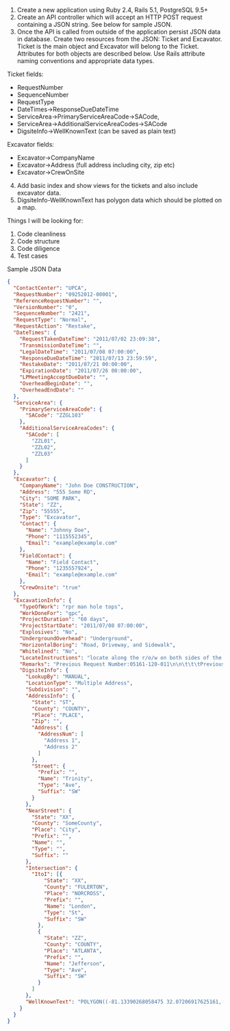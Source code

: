 1) Create a new application using Ruby 2.4, Rails 5.1, PostgreSQL 9.5+
2) Create an API controller which will accept an HTTP POST request containing a JSON string. See below for sample JSON.
3) Once the API is called from outside of the application persist JSON data in database. Create two resources from the JSON: Ticket and Excavator. Ticket is the main object and Excavator will belong to the Ticket. Attributes for both objects are described below. Use Rails attribute naming conventions and appropriate data types.
  
  Ticket fields:
  - RequestNumber
  - SequenceNumber
  - RequestType
  - DateTimes->ResponseDueDateTime
  - ServiceArea->PrimaryServiceAreaCode->SACode, 
  - ServiceArea->AdditionalServiceAreaCodes->SACode
  - DigsiteInfo->WellKnownText (can be saved as plain text)  
  
  Excavator fields:
  - Excavator->CompanyName
  - Excavator->Address (full address including city, zip etc)
  - Excavator->CrewOnSite
4) Add basic index and show views for the tickets and also include excavator data.
5) DigsiteInfo-WellKnownText has polygon data which should be plotted on a map.

Things I will be looking for:
1) Code cleanliness
2) Code structure
3) Code diligence
4) Test cases

Sample JSON Data
```json
{
  "ContactCenter": "UPCA",
  "RequestNumber": "09252012-00001",
  "ReferenceRequestNumber": "",
  "VersionNumber": "0",
  "SequenceNumber": "2421",
  "RequestType": "Normal",
  "RequestAction": "Restake",
  "DateTimes": {
    "RequestTakenDateTime": "2011/07/02 23:09:38",
    "TransmissionDateTime": "",
    "LegalDateTime": "2011/07/08 07:00:00",
    "ResponseDueDateTime": "2011/07/13 23:59:59",
    "RestakeDate": "2011/07/21 00:00:00",
    "ExpirationDate": "2011/07/26 00:00:00",
    "LPMeetingAcceptDueDate": "",
    "OverheadBeginDate": "",
    "OverheadEndDate": ""
  },
  "ServiceArea": {
    "PrimaryServiceAreaCode": {
      "SACode": "ZZGL103"
    },
    "AdditionalServiceAreaCodes": {
      "SACode": [
        "ZZL01",
        "ZZL02",
        "ZZL03"
      ]
    }
  },
  "Excavator": {
    "CompanyName": "John Doe CONSTRUCTION",
    "Address": "555 Some RD",
    "City": "SOME PARK",
    "State": "ZZ",
    "Zip": "55555",
    "Type": "Excavator",
    "Contact": {
      "Name": "Johnny Doe",
      "Phone": "1115552345",
      "Email": "example@example.com"
    },
    "FieldContact": {
      "Name": "Field Contact",
      "Phone": "1235557924",
      "Email": "example@example.com"
    },
    "CrewOnsite": "true"
  },
  "ExcavationInfo": {
    "TypeOfWork": "rpr man hole tops",
    "WorkDoneFor": "gpc",
    "ProjectDuration": "60 days",
    "ProjectStartDate": "2011/07/08 07:00:00",
    "Explosives": "No",
    "UndergroundOverhead": "Underground",
    "HorizontalBoring": "Road, Driveway, and Sidewalk",
    "Whitelined": "No",
    "LocateInstructions": "locate along the r/o/w on both sides of the rd - including the rd itself - from inter to inter ",
    "Remarks": "Previous Request Number:05161-120-011\n\n\t\t\tPrevious Request Number:06044-254-020\n\n\t\t\tPrevious Request Number:06171-300-030",
    "DigsiteInfo": {
      "LookupBy": "MANUAL",
      "LocationType": "Multiple Address",
      "Subdivision": "",
      "AddressInfo": {
        "State": "ST",
        "County": "COUNTY",
        "Place": "PLACE",
        "Zip": "",
        "Address": {
          "AddressNum": [
            "Address 1",
            "Address 2"
          ]
        },
        "Street": {
          "Prefix": "",
          "Name": "Trinity",
          "Type": "Ave",
          "Suffix": "SW"
        }
      },
      "NearStreet": {
        "State": "XX",
        "County": "SomeCounty",
        "Place": "City",
        "Prefix": "",
        "Name": "",
        "Type": "",
        "Suffix": ""
      },
      "Intersection": {
        "ItoI": [{
            "State": "XX",
            "County": "FULERTON",
            "Place": "NORCROSS",
            "Prefix": "",
            "Name": "London",
            "Type": "St",
            "Suffix": "SW"
          },
          {
            "State": "ZZ",
            "County": "COUNTY",
            "Place": "ATLANTA",
            "Prefix": "",
            "Name": "Jefferson",
            "Type": "Ave",
            "Suffix": "SW"
          }
        ]
      },
      "WellKnownText": "POLYGON((-81.13390268058475 32.07206917625161,-81.14660562247929 32.04064386441295,-81.08858407706913 32.02259853170128,-81.05322183341679 32.02434500961698,-81.05047525138554 32.042681017283066,-81.0319358226746 32.06537765335268,-81.01202310294804 32.078469305179404,-81.02850259513554 32.07963291684719,-81.07759774894413 32.07090546831167,-81.12154306144413 32.08806865844325,-81.13390268058475 32.07206917625161))"
    }
  }
}
```